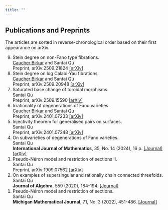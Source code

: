 ```yaml
---
title: ""
---
```


Publications and Preprints
-------
The articles are sorted in reverse-chronological order based on their first appearance on arXiv.

<ol reversed>

<li> 
   Stein degree on non-Fano type fibrations. <br>
   <a href="https://ymsc.tsinghua.edu.cn/en/info/1031/1892.htm">Caucher Birkar</a> and Santai Qu <br>
   Preprint, arXiv:2509.21824 
   <a href="https://arxiv.org/abs/2509.21824">[arXiv]</a>
</li>

<li> 
   Stein degree on log Calabi-Yau fibrations. <br>
   <a href="https://ymsc.tsinghua.edu.cn/en/info/1031/1892.htm">Caucher Birkar</a> and Santai Qu <br>  
   Preprint, arXiv:2509.20948 
   <a href="https://arxiv.org/abs/2509.20948">[arXiv]</a>
</li>

<li> 
   Saturated base change of toroidal morphisms. <br>
   Santai Qu  <br>
   Preprint, arXiv:2509.15590 
   <a href="https://arxiv.org/abs/2509.15590">[arXiv]</a>
</li>

<li> 
   Irrationality of degenerations of Fano varieties. <br>
   <a href="https://ymsc.tsinghua.edu.cn/en/info/1031/1892.htm">Caucher Birkar</a> and Santai Qu <br>  
   Preprint, arXiv:2401.07233 
   <a href="https://arxiv.org/abs/2401.07233">[arXiv]</a>
</li>

<li> 
   Injectivity theorem for generalised pairs on surfaces. <br>
   Santai Qu <br>
   Preprint, arXiv:2401.07248 
   <a href="https://arxiv.org/abs/2401.07248">[arXiv]</a>
</li>

<li> 
   On subvarieties of degenerations of Fano varieties. <br>
   Santai Qu <br>
   <strong>International Journal of Mathematics</strong>, 35, No. 14 (2024), 16 p. 
   <a href="https://www.worldscientific.com/doi/10.1142/S0129167X24500575">[Journal]</a>
   <a href="https://arxiv.org/abs/2109.11958">[arXiv]</a>
</li>

<li> 
   Pseudo-Néron model and restriction of sections II. <br>
   Santai Qu <br>
   Preprint, arXiv:1909.07562 
   <a href="https://arxiv.org/abs/1909.07562">[arXiv]</a>
</li>

<li> 
   On examples of supersingular and rationally chain connected threefolds. <br>  
   Santai Qu <br>
   <strong>Journal of Algebra</strong>, 559 (2020), 184-194. 
   <a href="https://www.sciencedirect.com/science/article/pii/S0021869320302234?via%3Dihub">[Journal]</a>
</li>

<li> Pseudo-Néron model and restriction of sections. <br> 
   Santai Qu <br> 
   <strong>Michigan Mathematical Journal</strong>, 71, No. 3 (2022), 451-486. 
   <a href="https://projecteuclid.org/journals/michigan-mathematical-journal/volume-71/issue-3/Pseudo-N%c3%a9ron-Model-and-Restriction-of-Sections/10.1307/mmj/20195764.short">[Journal]</a>
</li>


</ol>
